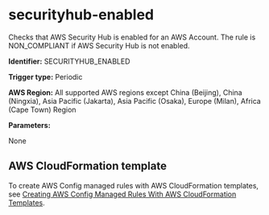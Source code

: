 # securityhub\-enabled<a name="securityhub-enabled"></a>

Checks that AWS Security Hub is enabled for an AWS Account\. The rule is NON\_COMPLIANT if AWS Security Hub is not enabled\. 

**Identifier:** SECURITYHUB\_ENABLED

**Trigger type:** Periodic

**AWS Region:** All supported AWS regions except China \(Beijing\), China \(Ningxia\), Asia Pacific \(Jakarta\), Asia Pacific \(Osaka\), Europe \(Milan\), Africa \(Cape Town\) Region

**Parameters:**

None  

## AWS CloudFormation template<a name="w79aac11c32c17b7d531c15"></a>

To create AWS Config managed rules with AWS CloudFormation templates, see [Creating AWS Config Managed Rules With AWS CloudFormation Templates](aws-config-managed-rules-cloudformation-templates.md)\.
